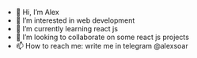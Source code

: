- 👋 Hi, I’m Alex
- 👀 I’m interested in web development
- 🌱 I’m currently learning react js
- 💞️ I’m looking to collaborate on some react js projects
- 📫 How to reach me: write me in telegram @alexsoar

<!---
alexsoar/alexsoar is a ✨ special ✨ repository because its `README.md` (this file) appears on your GitHub profile.
You can click the Preview link to take a look at your changes.
--->
